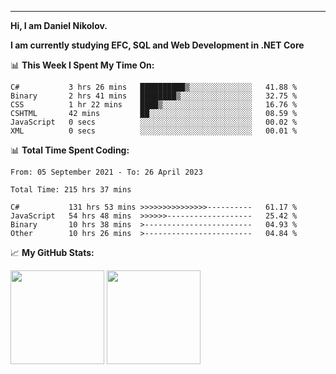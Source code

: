 ---
**Hi, I am Daniel Nikolov.**

**I am currently studying EFC, SQL and Web Development in .NET Core**

📊 **This Week I Spent My Time On:**
<!--START_SECTION:wakaweekly-->

```text
C#           3 hrs 26 mins   ██████████▒░░░░░░░░░░░░░░   41.88 %
Binary       2 hrs 41 mins   ████████▒░░░░░░░░░░░░░░░░   32.75 %
CSS          1 hr 22 mins    ████▒░░░░░░░░░░░░░░░░░░░░   16.76 %
CSHTML       42 mins         ██░░░░░░░░░░░░░░░░░░░░░░░   08.59 %
JavaScript   0 secs          ░░░░░░░░░░░░░░░░░░░░░░░░░   00.02 %
XML          0 secs          ░░░░░░░░░░░░░░░░░░░░░░░░░   00.01 %
```

<!--END_SECTION:wakaweekly-->

📊 **Total Time Spent Coding:**
<!--START_SECTION:waka-->

```text
From: 05 September 2021 - To: 26 April 2023

Total Time: 215 hrs 37 mins

C#           131 hrs 53 mins >>>>>>>>>>>>>>>----------   61.17 %
JavaScript   54 hrs 48 mins  >>>>>>-------------------   25.42 %
Binary       10 hrs 38 mins  >------------------------   04.93 %
Other        10 hrs 26 mins  >------------------------   04.84 %
```

<!--END_SECTION:waka-->

📈 **My GitHub Stats:**

<p>
  <img height="150em" src="https://github-readme-stats.vercel.app/api?username=NikolovDaniel&show_icons=true&hide_border=true&&count_private=true&include_all_commits=true" />
  <img height="150em" src="https://github-readme-stats.vercel.app/api/top-langs/?username=NikolovDaniel&exclude_repo=KNN-Image-Classification&show_icons=true&hide_border=true&layout=compact&langs_count=8s"/>
</p>
